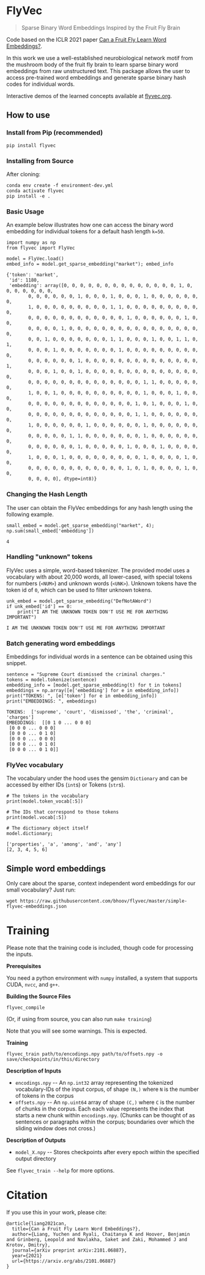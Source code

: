 # FlyVec
> Sparse Binary Word Embeddings Inspired by the Fruit Fly Brain


Code based on the ICLR 2021 paper [Can a Fruit Fly Learn Word Embeddings?](https://arxiv.org/abs/2101.06887).

In this work we use a well-established neurobiological network motif from the mushroom body of the fruit fly brain to learn sparse binary word embeddings from raw unstructured text. This package allows the user to access pre-trained word embeddings and generate sparse binary hash codes for individual words. 

Interactive demos of the learned concepts available at [flyvec.org](http://flyvec.org).

## How to use

### Install from Pip (recommended)

`pip install flyvec`

### Installing from Source

After cloning:

```
conda env create -f environment-dev.yml
conda activate flyvec
pip install -e .
```

### Basic Usage
An example below illustrates how one can access the binary word embedding for individual tokens for a default hash length `k=50`. 

```
import numpy as np
from flyvec import FlyVec

model = FlyVec.load()
embed_info = model.get_sparse_embedding("market"); embed_info
```




    {'token': 'market',
     'id': 1180,
     'embedding': array([0, 0, 0, 0, 0, 0, 0, 0, 0, 0, 0, 0, 0, 0, 1, 0, 0, 0, 0, 0, 0, 0,
            0, 0, 0, 0, 0, 0, 1, 0, 0, 0, 1, 0, 0, 0, 1, 0, 0, 0, 0, 0, 0, 0,
            1, 0, 0, 0, 0, 0, 0, 0, 0, 0, 1, 1, 0, 0, 0, 0, 0, 0, 0, 0, 0, 0,
            0, 0, 0, 0, 0, 0, 0, 0, 0, 0, 0, 0, 1, 0, 0, 0, 0, 0, 0, 1, 0, 0,
            0, 0, 0, 0, 1, 0, 0, 0, 0, 0, 0, 0, 0, 0, 0, 0, 0, 0, 0, 0, 0, 0,
            0, 0, 1, 0, 0, 0, 0, 0, 0, 0, 1, 1, 0, 0, 0, 1, 0, 0, 1, 1, 0, 1,
            0, 0, 0, 1, 0, 0, 0, 0, 0, 0, 0, 1, 0, 0, 0, 0, 0, 0, 0, 0, 0, 0,
            0, 0, 0, 0, 0, 0, 1, 0, 0, 0, 0, 0, 0, 0, 0, 0, 0, 0, 0, 0, 0, 1,
            0, 0, 0, 1, 0, 0, 1, 0, 0, 0, 0, 0, 0, 0, 0, 0, 0, 0, 0, 0, 0, 0,
            0, 0, 0, 0, 0, 0, 0, 0, 0, 0, 0, 0, 0, 0, 1, 1, 0, 0, 0, 0, 0, 0,
            1, 0, 0, 1, 0, 0, 0, 0, 0, 0, 0, 0, 0, 0, 1, 0, 0, 0, 1, 0, 0, 0,
            0, 0, 0, 0, 0, 0, 0, 0, 0, 0, 0, 0, 0, 1, 0, 1, 0, 0, 0, 1, 0, 0,
            0, 0, 0, 0, 0, 0, 0, 0, 0, 0, 0, 0, 0, 1, 1, 0, 0, 0, 0, 0, 0, 0,
            1, 0, 0, 0, 0, 0, 0, 1, 0, 0, 0, 0, 0, 0, 1, 0, 0, 0, 0, 0, 0, 0,
            0, 0, 0, 0, 0, 1, 1, 0, 0, 0, 0, 0, 0, 0, 1, 0, 0, 0, 0, 0, 0, 0,
            0, 0, 0, 0, 0, 0, 1, 0, 0, 0, 0, 0, 1, 0, 0, 0, 1, 0, 0, 0, 0, 0,
            1, 0, 0, 0, 1, 0, 0, 0, 0, 0, 0, 0, 0, 0, 1, 0, 0, 0, 0, 1, 0, 0,
            0, 0, 0, 0, 0, 0, 0, 0, 0, 0, 0, 0, 1, 0, 1, 0, 0, 0, 0, 1, 0, 0,
            0, 0, 0, 0], dtype=int8)}



### Changing the Hash Length
The user can obtain the FlyVec embeddings for any hash length using the following example. 

```
small_embed = model.get_sparse_embedding("market", 4); np.sum(small_embed['embedding'])
```




    4



### Handling "unknown" tokens

FlyVec uses a simple, word-based tokenizer. The provided model uses a vocabulary with about 20,000 words, all lower-cased, with special tokens for numbers (`<NUM>`) and unknown words (`<UNK>`). Unknown tokens have the token id of `0`, which can be used to filter unknown tokens.

```
unk_embed = model.get_sparse_embedding("DefNotAWord")
if unk_embed['id'] == 0:
    print("I AM THE UNKNOWN TOKEN DON'T USE ME FOR ANYTHING IMPORTANT")
```

    I AM THE UNKNOWN TOKEN DON'T USE ME FOR ANYTHING IMPORTANT


### Batch generating word embeddings
Embeddings for individual words in a sentence can be obtained using this snippet. 

```
sentence = "Supreme Court dismissed the criminal charges."
tokens = model.tokenize(sentence)
embedding_info = [model.get_sparse_embedding(t) for t in tokens]
embeddings = np.array([e['embedding'] for e in embedding_info])
print("TOKENS: ", [e['token'] for e in embedding_info])
print("EMBEDDINGS: ", embeddings)
```

    TOKENS:  ['supreme', 'court', 'dismissed', 'the', 'criminal', 'charges']
    EMBEDDINGS:  [[0 1 0 ... 0 0 0]
     [0 0 0 ... 0 0 0]
     [0 0 0 ... 0 1 0]
     [0 0 0 ... 0 0 0]
     [0 0 0 ... 0 1 0]
     [0 0 0 ... 0 1 0]]


### FlyVec vocabulary

The vocabulary under the hood uses the gensim `Dictionary` and can be accessed by either IDs (`int`s) or Tokens (`str`s).

```
# The tokens in the vocabulary
print(model.token_vocab[:5])

# The IDs that correspond to those tokens
print(model.vocab[:5])

# The dictionary object itself
model.dictionary;
```

    ['properties', 'a', 'among', 'and', 'any']
    [2, 3, 4, 5, 6]


## Simple word embeddings

Only care about the sparse, context independent word embeddings for our small vocabulary? Just run:

```
wget https://raw.githubusercontent.com/bhoov/flyvec/master/simple-flyvec-embeddings.json
```

# Training

Please note that the training code is included, though code for processing the inputs.

**Prerequisites**

You need a python environment with `numpy` installed, a system that supports CUDA, `nvcc`, and `g++`.

**Building the Source Files**

`flyvec_compile`

(Or, if using from source, you can also run `make training`)

Note that you will see some warnings. This is expected.

**Training**

`flyvec_train path/to/encodings.npy path/to/offsets.npy -o save/checkpoints/in/this/directory`

**Description of Inputs**

- `encodings.npy` -- An `np.int32` array representing the tokenized vocabulary-IDs of the input corpus, of shape `(N,)` where `N` is the number of tokens in the corpus
- `offsets.npy` -- An `np.uint64` array of shape `(C,)` where `C` is the number of chunks in the corpus. Each each value represents the index that starts a new chunk within `encodings.npy`. 
    (Chunks can be thought of as sentences or paragraphs within the corpus; boundaries over which the sliding window does not cross.)

**Description of Outputs**

- `model_X.npy` -- Stores checkpoints after every epoch within the specified output directory

See `flyvec_train --help` for more options.

# Citation

If you use this in your work, please cite:

```
@article{liang2021can,
  title={Can a Fruit Fly Learn Word Embeddings?},
  author={Liang, Yuchen and Ryali, Chaitanya K and Hoover, Benjamin and Grinberg, Leopold and Navlakha, Saket and Zaki, Mohammed J and Krotov, Dmitry},
  journal={arXiv preprint arXiv:2101.06887},
  year={2021}
  url={https://arxiv.org/abs/2101.06887}
}
```
